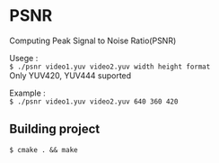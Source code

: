 # PSNR
Computing Peak Signal to Noise Ratio(PSNR)

Usege :  
`$ ./psnr video1.yuv video2.yuv width height format`  
Only YUV420, YUV444 suported  

Example :   
`$ ./psnr video1.yuv video2.yuv 640 360 420`   

## Building project
`$ cmake . && make`

